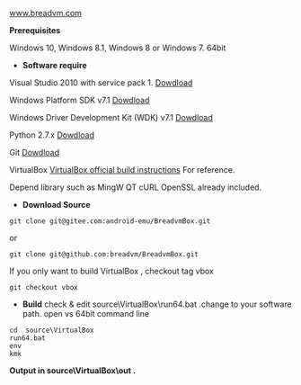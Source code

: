 www.breadvm.com

**Prerequisites**

Windows 10, Windows 8.1, Windows 8 or Windows 7. 64bit

- **Software require**

Visual Studio 2010 with service pack 1. [Dowdload](http://www.microsoft.com/en-us/download/details.aspx?id=8279)

Windows Platform SDK v7.1 [Dowdload](http://www.microsoft.com/en-us/download/details.aspx?displaylang=en&id=11800)

Windows Driver Development Kit (WDK) v7.1  [Dowdload](http://www.microsoft.com/en-us/download/details.aspx?displaylang=en&id=11800)

Python 2.7.x [Dowdload](http://www.python.org/download/releases/2.7.10/)

Git  [Dowdload](https://git-scm.com/download/win)

VirtualBox [VirtualBox official build instructions](https://www.virtualbox.org/wiki/Windows%20build%20instructions)  For reference. 

Depend library such as MingW QT cURL OpenSSL already included.

- **Download Source**
```shell
git clone git@gitee.com:android-emu/BreadvmBox.git 
```
or
```shell
git clone git@github.com:breadvm/BreadvmBox.git
```
If you only want to build VirtualBox  , checkout tag vbox
```shell
git checkout vbox
```
- **Build**
check & edit source\VirtualBox\run64.bat .change to your software path.
open vs 64bit  command line
```shell
cd  source\VirtualBox
run64.bat
env
kmk
```
**Output  in  source\VirtualBox\out  .**






